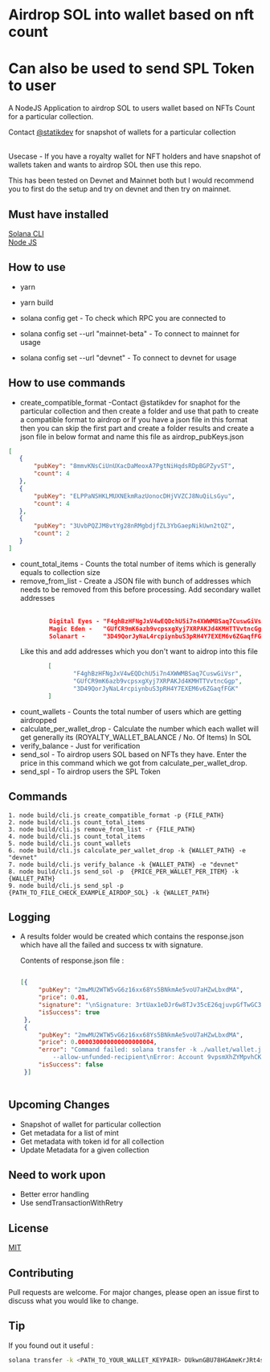 # Airdrop SOL into wallet based on nft count<br/>
# Can also be used to send SPL Token to user

A NodeJS Application to airdrop SOL to users wallet based on NFTs Count for a particular collection.

Contact [@statikdev](https://twitter.com/statikdev) for snapshot of wallets for a particular collection<br/><br/>


Usecase - If you have a royalty wallet for NFT holders and have snapshot of wallets taken and wants to airdrop SOL then use this repo.

This has been tested on Devnet and Mainnet both but I would recommend you to first do the setup and try on devnet and then try on mainnet. 


## Must have installed

[Solana CLI](https://docs.solana.com/cli/install-solana-cli-tools)<br/>
[Node JS](https://nodejs.org/en/)<br/>


## How to use

- yarn 
- yarn build

- solana config get - To check which RPC you are connected to
- solana config set --url "mainnet-beta" - To connect to mainnet for usage
- solana config set --url "devnet" - To connect to devnet for usage


## How to use commands

- create_compatible_format -Contact @statikdev for snaphot for the particular collection and then create a folder and use that path to create a compatible format to airdrop or If you have a json file in this format then you can skip the first part and create a folder results and  create a json file in below format and name this file as airdrop_pubKeys.json
 ``` JSON
[
    {
        "pubKey": "8mmvKNsCiUnUXacDaMeoxA7PgtNiHqdsRDpBGPZyvST",
        "count": 4
    },
    {
        "pubKey": "ELPPaNSHKLMUXNEkmRazUonocDHjVVZCJ8NuQiLsGyu",
        "count": 4
    },
    {
        "pubKey": "3UvbPQZJM8vtYg28nRMgbdjfZL3YbGaepNikUwn2tQZ",
        "count": 2
    }
]
```
- count_total_items - Counts the total number of items which is generally equals to collection size
- remove_from_list - Create a JSON file with bunch of addresses which needs to be removed from this before processing. Add secondary wallet addresses <br/><br/>
  ``` json
          Digital Eyes - "F4ghBzHFNgJxV4wEQDchU5i7n4XWWMBSaq7CuswGiVsr"
          Magic Eden -   "GUfCR9mK6azb9vcpsxgXyj7XRPAKJd4KMHTTVvtncGgp"
          Solanart -     "3D49QorJyNaL4rcpiynbuS3pRH4Y7EXEM6v6ZGaqfFGK"
   ```
  Like this and add addresses which you don't want to aidrop into this file
  
 ```json
            [
                   "F4ghBzHFNgJxV4wEQDchU5i7n4XWWMBSaq7CuswGiVsr",
                   "GUfCR9mK6azb9vcpsxgXyj7XRPAKJd4KMHTTVvtncGgp",
                   "3D49QorJyNaL4rcpiynbuS3pRH4Y7EXEM6v6ZGaqfFGK"
            ]
 ```
         
- count_wallets - Counts the total number of users which are getting airdropped
- calculate_per_wallet_drop - Calculate the number which each wallet will get generally its  (ROYALTY_WALLET_BALANCE / No. Of Items) In SOL
- verify_balance - Just for verification
- send_sol - To airdrop users SOL based on NFTs they have. Enter the price in this command which we got from calculate_per_wallet_drop.
- send_spl - To airdrop users the SPL Token 


## Commands

```nodejs
1. node build/cli.js create_compatible_format -p {FILE_PATH}
2. node build/cli.js count_total_items
3. node build/cli.js remove_from_list -r {FILE_PATH}
4. node build/cli.js count_total_items
5. node build/cli.js count_wallets
6. node build/cli.js calculate_per_wallet_drop -k {WALLET_PATH} -e "devnet"
7. node build/cli.js verify_balance -k {WALLET_PATH} -e "devnet"
8. node build/cli.js send_sol -p  {PRICE_PER_WALLET_PER_ITEM} -k {WALLET_PATH}
9. node build/cli.js send_spl -p {PATH_TO_FILE_CHECK_EXAMPLE_AIRDOP_SOL} -k {WALLET_PATH}

```

## Logging

- A results folder would be created which contains the response.json which have all the failed and success tx with signature.
 
 
  Contents of response.json file :
   ```json
  
   [{
        "pubKey": "2mwMU2WTW5vG6z16xx68Ys5BNkmAe5voU7aHZwLbxdMA",
        "price": 0.01,
        "signature": "\nSignature: 3rtUax1eDJr6w8TJv35cE26qjuvpGfTwGC3xy8MbkEGo9iQeZvVyujpQtDpg6kSuKQxhNYWV3iLXe7TvCPanAmNz\n\n",
        "isSuccess": true
    },
    {
        "pubKey": "2mwMU2WTW5vG6z16xx68Ys5BNkmAe5voU7aHZwLbxdMA",
        "price": 0.000030000000000000004,
        "error": "Command failed: solana transfer -k ./wallet/wallet.json 3tLbZqkECtj66aaLizJUusqbikMNtdi86iSey56L5eEA 4 
            --allow-unfunded-recipient\nError: Account 9vpsmXhZYMpvhCKiVoX5U8b1iKpfwJaFpPEEXF7hRm9N has insufficient funds for spend (4 SOL) + fee (0.000005)",
        "isSuccess": false
    }]
    
    ```
 ## Upcoming Changes 
 
 - Snapshot of wallet for particular collection
 - Get metadata for a list of mint 
 - Get metadata with token id for all collection 
 - Update Metadata for a given collection
 
 ## Need to work upon
- Better error handling 
- Use sendTransactionWithRetry
    
 ## License
   [MIT](https://github.com/heisenberglit/AirdropSol/blob/main/LICENSE/)
   
 ## Contributing        
   Pull requests are welcome. For major changes, please open an issue first to discuss what you would like to change.
    
 ## Tip
 
  If you found out it useful :  
  ```bash
  solana transfer -k <PATH_TO_YOUR_WALLET_KEYPAIR> DUkwnGBU78HGAmeKrJRt4sjdZoDgxQQN7z6T69rwS9b8 <AMOUNT> 
  ```
   

